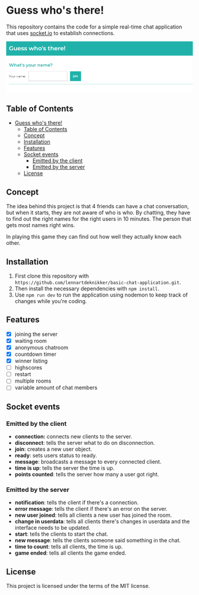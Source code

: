 # Guess who's there!
This repository contains the code for a simple real-time chat application that uses [socket.io](https://socket.io/) to establish connections.

![screenshot](wiki-assets/screenshot.png)

## Table of Contents
- [Guess who's there!](#guess-whos-there)
  - [Table of Contents](#table-of-contents)
  - [Concept](#concept)
  - [Installation](#installation)
  - [Features](#features)
  - [Socket events](#socket-events)
    - [Emitted by the client](#emitted-by-the-client)
    - [Emitted by the server](#emitted-by-the-server)
  - [License](#license)

## Concept
The idea behind this project is that 4 friends can have a chat conversation, but when it starts, they are not aware of who is who. By chatting, they have to find out the right names for the right users in 10 minutes. The person that gets most names right wins.

In playing this game they can find out how well they actually know each other.

## Installation
1. First clone this repository with `https://github.com/lennartdeknikker/basic-chat-application.git`.
2. Then install the necessary dependencies with `npm install`.
3. Use `npm run dev` to run the application using nodemon to keep track of changes while you're coding.

## Features
- [x] joining the server
- [x] waiting room
- [x] anonymous chatroom
- [x] countdown timer
- [x] winner listing
- [ ] highscores
- [ ] restart
- [ ] multiple rooms
- [ ] variable amount of chat members

## Socket events
### Emitted by the client
- **connection:** connects new clients to the server.
- **disconnect**: tells the server what to do on disconnection.
- **join**: creates a new user object.
- **ready**: sets users status to ready.
- **message**: broadcasts a message to every connected client.
- **time is up**: tells the server the time is up.
- **points counted**: tells the server how many a user got right.

### Emitted by the server
- **notification**: tells the client if there's a connection.
- **error message**: tells the client if there's an error on the server.
- **new user joined**: tells all clients a new user has joined the room.
- **change in userdata**: tells all clients there's changes in userdata and the interface needs to be updated.
- **start**: tells the clients to start the chat.
- **new message**: tells the clients someone said something in the chat.
- **time to count**: tells all clients, the time is up.
- **game ended**: tells all clients the game ended.

## License
This project is licensed under the terms of the MIT license.
